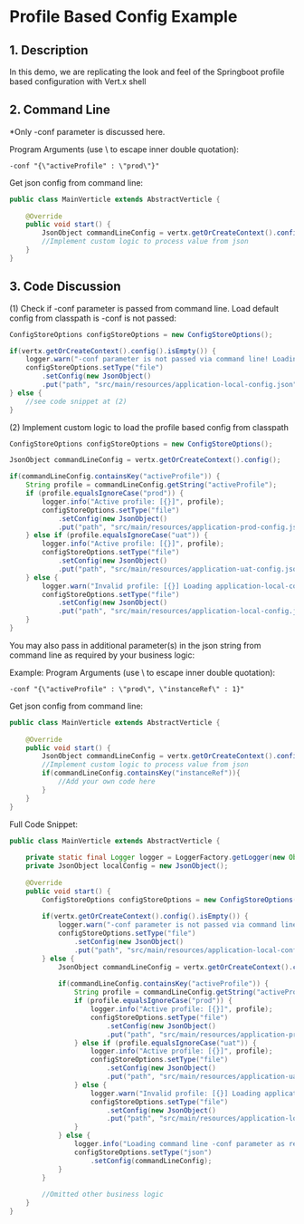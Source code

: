 # Profile Based Config Example

## 1. Description
In this demo, we are replicating the look and feel of the Springboot profile based configuration with Vert.x shell

## 2. Command Line

*Only -conf parameter is discussed here. 

Program Arguments (use \ to escape inner double quotation):
```
-conf "{\"activeProfile" : \"prod\"}"
```

Get json config from command line:
```java
public class MainVerticle extends AbstractVerticle {
	
	@Override
	public void start() {
		JsonObject commandLineConfig = vertx.getOrCreateContext().config();
		//Implement custom logic to process value from json
	}
}
```
## 3. Code Discussion

(1) Check if -conf parameter is passed from command line. Load default config from classpath is -conf is not passed:
```java
ConfigStoreOptions configStoreOptions = new ConfigStoreOptions();

if(vertx.getOrCreateContext().config().isEmpty()) {
	logger.warn("-conf parameter is not passed via command line! Loading application-local-config from classpath...");	
	configStoreOptions.setType("file")
		.setConfig(new JsonObject()
		.put("path", "src/main/resources/application-local-config.json"));
} else {
	//see code snippet at (2)
}
```

(2) Implement custom logic to load the profile based config from classpath
```java
ConfigStoreOptions configStoreOptions = new ConfigStoreOptions();

JsonObject commandLineConfig = vertx.getOrCreateContext().config();

if(commandLineConfig.containsKey("activeProfile")) {
	String profile = commandLineConfig.getString("activeProfile");
	if (profile.equalsIgnoreCase("prod")) {
		logger.info("Active profile: [{}]", profile);	
		configStoreOptions.setType("file")
			.setConfig(new JsonObject()
			.put("path", "src/main/resources/application-prod-config.json"));
	} else if (profile.equalsIgnoreCase("uat")) {
		logger.info("Active profile: [{}]", profile);
		configStoreOptions.setType("file")
			.setConfig(new JsonObject()
			.put("path", "src/main/resources/application-uat-config.json"));
	} else {
		logger.warn("Invalid profile: [{}] Loading application-local-config from classpath...", profile);
		configStoreOptions.setType("file")
			.setConfig(new JsonObject()
			.put("path", "src/main/resources/application-local-config.json"));
	}
}
```

You may also pass in additional parameter(s) in the json string from command line as required by your business logic:

Example:
Program Arguments (use \ to escape inner double quotation):
```
-conf "{\"activeProfile" : \"prod\", \"instanceRef\" : 1}"
```

Get json config from command line:
```java
public class MainVerticle extends AbstractVerticle {
	
	@Override
	public void start() {
		JsonObject commandLineConfig = vertx.getOrCreateContext().config();
		//Implement custom logic to process value from json
		if(commandLineConfig.containsKey("instanceRef")){
			//Add your own code here
		}
	}
}
```

Full Code Snippet:
```java
public class MainVerticle extends AbstractVerticle {
	
	private static final Logger logger = LoggerFactory.getLogger(new Object() { }.getClass().getEnclosingClass());
	private JsonObject localConfig = new JsonObject();
	
	@Override
	public void start() {
		ConfigStoreOptions configStoreOptions = new ConfigStoreOptions();
		
		if(vertx.getOrCreateContext().config().isEmpty()) {
			logger.warn("-conf parameter is not passed via command line! Loading application-local-config from classpath...");	
			configStoreOptions.setType("file")
				.setConfig(new JsonObject()
				.put("path", "src/main/resources/application-local-config.json"));
		} else {
			JsonObject commandLineConfig = vertx.getOrCreateContext().config();
			
			if(commandLineConfig.containsKey("activeProfile")) {
				String profile = commandLineConfig.getString("activeProfile");
				if (profile.equalsIgnoreCase("prod")) {
					logger.info("Active profile: [{}]", profile);	
					configStoreOptions.setType("file")
						.setConfig(new JsonObject()
						.put("path", "src/main/resources/application-prod-config.json"));
				} else if (profile.equalsIgnoreCase("uat")) {
					logger.info("Active profile: [{}]", profile);
					configStoreOptions.setType("file")
						.setConfig(new JsonObject()
						.put("path", "src/main/resources/application-uat-config.json"));
				} else {
					logger.warn("Invalid profile: [{}] Loading application-local-config from classpath...", profile);
					configStoreOptions.setType("file")
						.setConfig(new JsonObject()
						.put("path", "src/main/resources/application-local-config.json"));
				}
			} else {
				logger.info("Loading command line -conf parameter as resource... Command line Config: {}", commandLineConfig);
				configStoreOptions.setType("json")
					.setConfig(commandLineConfig);
			}
		}
		
		//Omitted other business logic
	}
}
```
